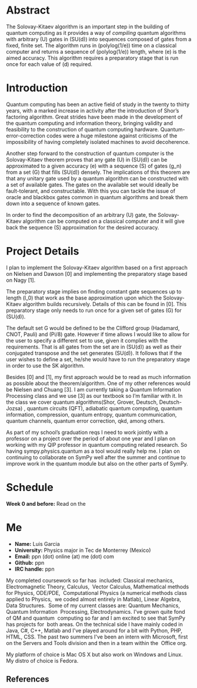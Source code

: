 # Abstract
The Solovay-Kitaev algorithm is an important step in the building of quantum computing as it provides a way of _compiling_ quantum algorithms with arbitrary \(U\) gates in \(SU(d)\) into sequences composed of gates from a fixed, finite set. The algorithm runs in \(polylog(1/e)\) time on a classical computer and returns a sequence of \(polylog(1/e)\) length, where \(e\) is the aimed accuracy. This algorithm requires a preparatory stage that is run once for each value of \(d\) required.

# Introduction
Quantum computing has been an active field of study in the twenty to thirty years, with a marked increase in activity after the introduction of Shor’s factoring algorithm. Great strides have been made in the development of the quantum computing and information theory, bringing validity and feasibility to the construction of quantum computing hardware. Quantum-error-correction codes were a huge milestone against criticisms of the impossibility of having completely isolated machines to avoid decoherence. 

Another step forward to the construction of quantum computer is the Solovay-Kitaev theorem proves that any gate \(U\) in \(SU(d)\) can be approximated to a given accuracy \(e\) with a sequence \(S\) of gates \(g_n\) from a set \(G\) that fills \(SU(d)\) densely. The implications of this theorem are that any unitary gate used by a quantum algorithm can be constructed with a set of available gates. The gates on the available set would ideally be fault-tolerant, and constructable. With this you can tackle the issue of oracle and blackbox gates common in quantum algorithms and break them down into a sequence of known gates.

In order to find the decomposition of an arbitrary \(U\) gate, the Solovay-Kitaev algorithm can be computed on a classical computer and it will give back the sequence \(S\) approximation for the desired accuracy. 

# Project Details
I plan to implement the Solovay-Kitaev algorithm based on a first approach on Nielsen and Dawson [0] and implementing the preparatory stage based on Nagy [1].

The preparatory stage implies on finding constant gate sequences up to length \(l_0\) that work as the base approximation upon which the Solovay-Kitaev algorithm builds recursively. Details of this can be found in [0]. This preparatory stage only needs to run once for a given set of gates \(G\) for \(SU(d)\).

The default set G would be defined to be the Clifford group (Hadamard, CNOT, Pauli) and \(Pi/8\) gate. However if time allows I would like to allow for the user to specify a different set to use, given it complies with the requirements. That is all gates from the set are in \(SU(d)\) as well as their conjugated transpose and the set generates \(SU(d)\). It follows that if the user wishes to define a set, he/she would have to run the preparatory stage in order to use the SK algorithm.

Besides [0] and [1], my first approach would be to read as much information as possible about the theorem/algorithm. One of my other references would be Nielsen and Chuang [3]. I am currently taking a Quantum Information Processing class and we use [3] as our textbook so I’m familiar with it. In the class we cover quantum algorithms(Shor, Grover, Deutsch, Deutsch-Jozsa) , quantum circuits (QFT), adiabatic quantum computing, quantum information, compression, quantum entropy, quantum communication, quantum channels, quantum error correction, qkd, among others.

As part of my school’s graduation reqs I need to work jointly with a professor on a project over the period of about one year and I plan on working with my QIP professor in quantum computing related research. So having sympy.physics.quantum as a tool would really help me. I plan on continuing to collaborate on SymPy well after the summer and continue to improve work in the quantum module but also on the other parts of SymPy.

# Schedule
**Week 0 and before:** Read on the 

# Me
* **Name:** Luis Garcia
* **University:** Physics major in Tec de Monterrey (Mexico)
* **Email:** ppn (dot) online (at) me (dot) com
* **Github:** ppn
* **IRC handle:** ppn

My completed coursework so far has  included: Classical mechanics, Electromagnetic Theory, Calculus,  Vector Calculus, Mathematical methods for Physics, ODE/PDE,  Computational Physics (a numerical methods class applied to Physics,  we coded almost entirely in Matlab), Linear Algebra, Data Structures.  Some of my current classes are: Quantum Mechanics, Quantum Information  Processing, Electrodynamics. I've grown quite fond of QM and quantum  computing so far and I am excited to see that SymPy has projects for  both areas. On the technical side I have mainly coded in Java, C#, C++, Matlab and I've played around for a bit with Python, PHP, HTML, CSS. The past two summers I've been an intern with Microsoft, first on the Servers and Tools division and then in a team within the  Office org.

My platform of choice is Mac OS X but also work on Windows and Linux. My distro of choice is Fedora.

## References
